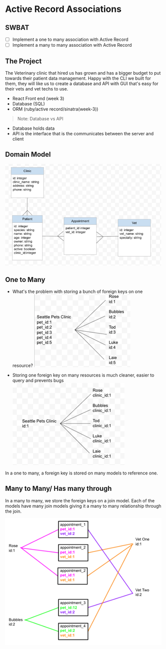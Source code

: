 # Active Record Associations
## SWBAT
- [ ] Implement a one to many association with Active Record 
- [ ] Implement a many to many association with Active Record 

## The Project 
The Veterinary clinic that hired us has grown and has a bigger budget to put towards their patient data management. Happy with the CLI we built for them, they will like us to create a database and API with GUI that's easy for their vets and vet techs to use. 
- React Front end (week 3)
- Database (SQL)
- ORM (ruby/active record/sinatra(week-3))
>Note: Database vs API
- Database holds data
- API is the interface that is the communicates between the server and client

## Domain Model
![domain](./assets/domain.png)

## One to Many
- What's the problem with storing a bunch of foreign keys on one resource?
![to-many-fks](./assets/incorrect_1.png)   

- Storing one foreign key on many resources is much cleaner, easier to query and prevents bugs
![one-to-many](./assets/one-to-many.png)

In a one to many, a foreign key is stored on many models to reference one. 

## Many to Many/ Has many through

In a many to many, we store the foreign keys on a join model. 
Each of the models have many join models giving it a many to many relationship through the join. 

![one-to-many](./assets/many-to-many.png)
